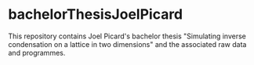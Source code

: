 # bachelorThesisJoelPicard
This repository contains Joel Picard's bachelor thesis "Simulating inverse condensation on a lattice in two dimensions" and the associated raw data and programmes.

